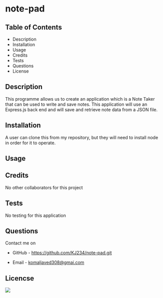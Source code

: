 # note-pad

## Table of Contents

- Description
- Installation
- Usage
- Credits
- Tests
- Questions
- License

## Description

This programme allows us to create an application which is a Note Taker that can be used to write and save notes. This application will use an Express.js back end and will save and retrieve note data from a JSON file.

## Installation

A user can clone this from my repository, but they will need to install node in order for it to operate.

## Usage

## Credits

No other collaborators for this project

## Tests

No testing for this application

## Questions

Contact me on

- GitHub - https://github.com/KJ234/note-pad.git

* Email - komaljaved308@gmai.com

## Licencse

<img src=https://img.shields.io/badge/License-MIT-yellow.svg>
